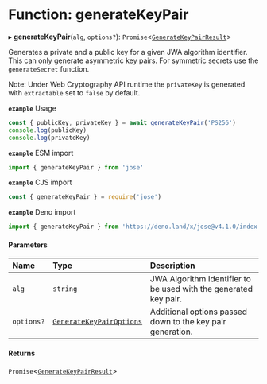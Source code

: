 # Function: generateKeyPair

▸ **generateKeyPair**(`alg`, `options?`): `Promise`<[`GenerateKeyPairResult`](../interfaces/key_generate_key_pair.GenerateKeyPairResult.md)\>

Generates a private and a public key for a given JWA algorithm identifier.
This can only generate asymmetric key pairs. For symmetric secrets use the
`generateSecret` function.

Note: Under Web Cryptography API runtime the `privateKey` is generated with
`extractable` set to `false` by default.

**`example`** Usage
```js
const { publicKey, privateKey } = await generateKeyPair('PS256')
console.log(publicKey)
console.log(privateKey)
```

**`example`** ESM import
```js
import { generateKeyPair } from 'jose'
```

**`example`** CJS import
```js
const { generateKeyPair } = require('jose')
```

**`example`** Deno import
```js
import { generateKeyPair } from 'https://deno.land/x/jose@v4.1.0/index.ts'
```

#### Parameters

| Name | Type | Description |
| :------ | :------ | :------ |
| `alg` | `string` | JWA Algorithm Identifier to be used with the generated key pair. |
| `options?` | [`GenerateKeyPairOptions`](../interfaces/key_generate_key_pair.GenerateKeyPairOptions.md) | Additional options passed down to the key pair generation. |

#### Returns

`Promise`<[`GenerateKeyPairResult`](../interfaces/key_generate_key_pair.GenerateKeyPairResult.md)\>
